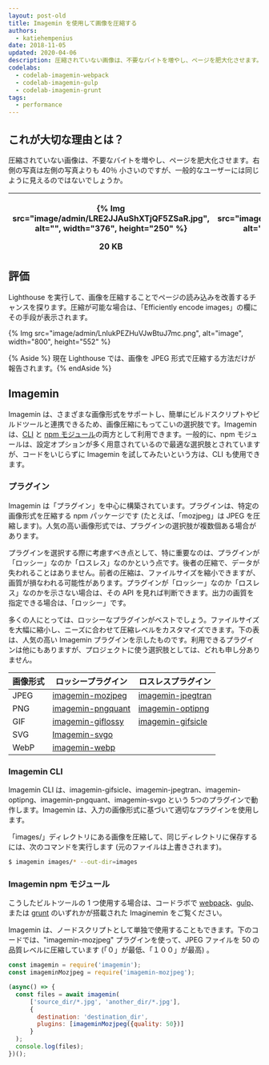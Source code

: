 ```yaml
---
layout: post-old
title: Imagemin を使用して画像を圧縮する
authors:
  - katiehempenius
date: 2018-11-05
updated: 2020-04-06
description: 圧縮されていない画像は、不要なバイトを増やし、ページを肥大化させます。画像を圧縮することによりページの読み込みを改善するチャンスを探るべく、Lighthouse を実行します。
codelabs:
  - codelab-imagemin-webpack
  - codelab-imagemin-gulp
  - codelab-imagemin-grunt
tags:
  - performance
---
```


## これが大切な理由とは？

圧縮されていない画像は、不要なバイトを増やし、ページを肥大化させます。右側の写真は左側の写真よりも 40％ 小さいのですが、一般的なユーザーには同じように見えるのではないでしょうか。

<div class="w-table-wrapper">
  <table>
    <thead>
      <tr>
        <th>
<p>{% Img src="image/admin/LRE2JJAuShXTjQF5ZSaR.jpg", alt="", width="376", height="250" %}</p> 20 KB</th>
        <th>
<p>{% Img src="image/admin/u9hncwN4TsT7zw2ObU10.jpg", alt="", width="376", height="250" %}</p> 12 KB</th>
      </tr>
    </thead>
    <tbody></tbody>
  </table>
</div>

## 評価

Lighthouse を実行して、画像を圧縮することでページの読み込みを改善するチャンスを探ります。圧縮が可能な場合は、「Efficiently encode images」の欄にその手段が表示されます。

{% Img src="image/admin/LnIukPEZHuVJwBtuJ7mc.png", alt="image", width="800", height="552" %}

{% Aside %} 現在 Lighthouse では、画像を JPEG 形式で圧縮する方法だけが報告されます。{% endAside %}

## Imagemin

Imagemin は、さまざまな画像形式をサポートし、簡単にビルドスクリプトやビルドツールと連携できるため、画像圧縮にもってこいの選択肢です。Imagemin は、[CLI](https://github.com/imagemin/imagemin-cli) と [npm モジュール](https://www.npmjs.com/package/imagemin)の両方として利用できます。一般的に、npm モジュールは、設定オプションが多く用意されているので最適な選択肢とされていますが、コードをいじらずに Imagemin を試してみたいという方は、CLI も使用できます。

### プラグイン

Imagemin は「プラグイン」を中心に構築されています。プラグインは、特定の画像形式を圧縮する npm パッケージです (たとえば、「mozjpeg」は JPEG を圧縮します)。人気の高い画像形式では、プラグインの選択肢が複数個ある場合があります。

プラグインを選択する際に考慮すべき点として、特に重要なのは、プラグインが「ロッシー」なのか「ロスレス」なのかという点です。後者の圧縮で、データが失われることはありません。前者の圧縮は、ファイルサイズを縮小できますが、画質が損なわれる可能性があります。プラグインが「ロッシー」なのか「ロスレス」なのかを示さない場合は、その API を見れば判断できます。出力の画質を指定できる場合は、「ロッシー」です。

多くの人にとっては、ロッシーなプラグインがベストでしょう。ファイルサイズを大幅に縮小し、ニーズに合わせて圧縮レベルをカスタマイズできます。下の表は、人気の高い Imagemin プラグインを示したものです。利用できるプラグインは他にもありますが、プロジェクトに使う選択肢としては、どれも申し分ありません。

<div class="w-table-wrapper">
  <table>
    <thead>
      <tr>
        <th>画像形式</th>
        <th>ロッシープラグイン</th>
        <th>ロスレスプラグイン</th>
      </tr>
    </thead>
    <tbody>
      <tr>
        <td>JPEG</td>
        <td><a href="https://www.npmjs.com/package/imagemin-mozjpeg">imagemin-mozjpeg</a></td>
        <td><a href="https://www.npmjs.com/package/imagemin-jpegtran">imagemin-jpegtran</a></td>
      </tr>
      <tr>
        <td>PNG</td>
        <td><a href="https://www.npmjs.com/package/imagemin-pngquant">imagemin-pngquant</a></td>
        <td><a href="https://www.npmjs.com/package/imagemin-optipng">imagemin-optipng</a></td>
      </tr>
      <tr>
        <td>GIF</td>
        <td><a href="https://www.npmjs.com/package/imagemin-giflossy">imagemin-giflossy</a></td>
        <td><a href="https://www.npmjs.com/package/imagemin-gifsicle">imagemin-gifsicle</a></td>
      </tr>
      <tr>
        <td>SVG</td>
        <td><a href="https://www.npmjs.com/package/imagemin-svgo">Imagemin-svgo</a></td>
        <td></td>
      </tr>
      <tr>
        <td>WebP</td>
        <td><a href="https://www.npmjs.com/package/imagemin-webp">imagemin-webp</a></td>
        <td></td>
      </tr>
    </tbody>
  </table>
</div>

### Imagemin CLI

Imagemin CLI は、imagemin-gifsicle、imagemin-jpegtran、imagemin-optipng、imagemin-pngquant、imagemin-svgo という 5つのプラグインで動作します。Imagemin は、入力の画像形式に基づいて適切なプラグインを使用します。

「images/」ディレクトリにある画像を圧縮して、同じディレクトリに保存するには、次のコマンドを実行します (元のファイルは上書きされます)。

```bash
$ imagemin images/* --out-dir=images
```

### Imagemin npm モジュール

こうしたビルトツールの 1 つ使用する場合は、コードラボで [webpack](/codelab-imagemin-webpack)、[gulp](/codelab-imagemin-gulp)、または [grunt](/codelab-imagemin-grunt) のいずれかが搭載された Imaginemin をご覧ください。

Imagemin は、ノードスクリプトとして単独で使用することもできます。下のコードでは、"imagemin-mozjpeg" プラグインを使って、JPEG ファイルを 50 の品質レベルに圧縮しています  (「０」が最低、「１００」が最高) 。

```js
const imagemin = require('imagemin');
const imageminMozjpeg = require('imagemin-mozjpeg');

(async() => {
  const files = await imagemin(
      ['source_dir/*.jpg', 'another_dir/*.jpg'],
      {
        destination: 'destination_dir',
        plugins: [imageminMozjpeg({quality: 50})]
      }
  );
  console.log(files);
})();
```
